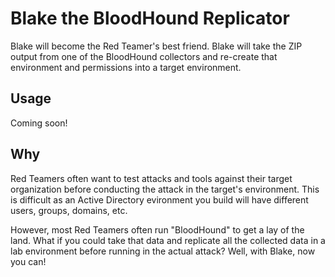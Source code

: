 # Blake the BloodHound Replicator

Blake will become the Red Teamer's best friend. Blake will take the ZIP output from one of the BloodHound collectors and re-create that environment and permissions into a target environment.

## Usage

Coming soon!

## Why

Red Teamers often want to test attacks and tools against their target organization before conducting the attack in the target's environment. This is difficult as an Active Directory evironment you build will have different users, groups, domains, etc. 

However, most Red Teamers often run "BloodHound" to get a lay of the land. What if you could take that data and replicate all the collected data in a lab environment before running in the actual attack? Well, with Blake, now you can!
